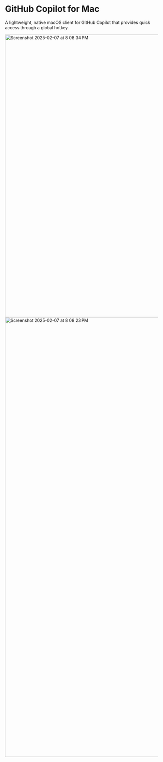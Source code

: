 # GitHub Copilot for Mac

A lightweight, native macOS client for GitHub Copilot that provides quick access through a global hotkey.

<img width="929" alt="Screenshot 2025-02-07 at 8 08 34 PM" src="https://github.com/user-attachments/assets/57dac8a0-2855-43b9-8108-c21c26203266" />
<img width="1445" alt="Screenshot 2025-02-07 at 8 08 23 PM" src="https://github.com/user-attachments/assets/532970b9-d77e-487b-b7de-c9a070d7da74" />

